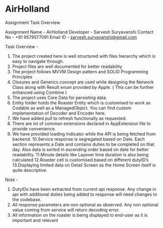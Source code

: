 # AirHolland

Assignment Task Overview

Assignment Name - AirHolland
Developer - Sarvesh Suryavanshi
Contact No - +91 9579577091
Email ID - sarvesh.suryavanshi@gmail.com

Task Overview -
1. The project created here is well structured with files hierarchy which is easy to navigate through.
2. Project files are well documented for better readability
3. The project follows MVVM Design pattern and SOLID Programming Principles
4. Closures and Generics concept are used while designing the Network Class along
with Result enum provided by Apple. ( This can be further enhanced using
Combine )
5. The project uses Core Data for persisting data.
6. Entity folder holds the Roaster Entity which is
customised to work as Codable as well as a ManagedObject. You can find custom implementation of Decoder and Encoder here.
7. We have added pull to refresh functionally as requested.
8. There are lot of common extensions declared in AppExtension file to provide convenience.
9. We have provided loading Indicator while the API is being fetched from backend.
10.Service response is segregated based on Date. Each section represents a Date and contains duties to be completed on that day. Also data is sorted in ascending order based on date for better readability.
11.Minute details like Layover time duration is also being calculated
12.Roaster cell is customised based on different dutyID’s
13.Displaying limited data on Detail Screen as the Home Screen itself is quite descriptive.

Note -
1. DutyIDs have been extracted from current api
response. Any change in api with additional duties being added to response will need changes to the codebase.
2. All response parameters are non optional as observed. Any non optional value coming from service will return decoding error.
3. All information on the roaster is being displayed to end-user as it is important and relevant
